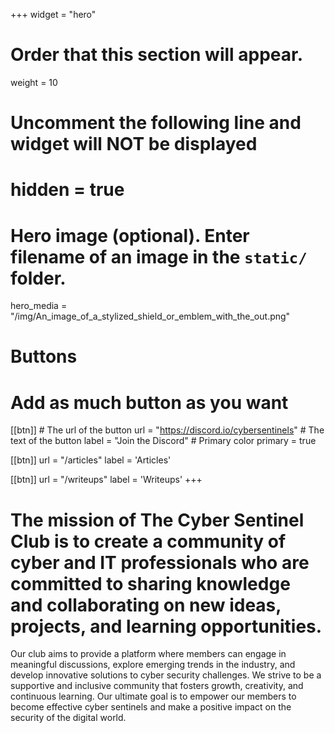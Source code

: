 +++
widget = "hero"
# Order that this section will appear.
weight = 10

# Uncomment the following line and widget will NOT be displayed
# hidden = true

# Hero image (optional). Enter filename of an image in the `static/` folder.
hero_media = "/img/An_image_of_a_stylized_shield_or_emblem_with_the_out.png"

# Buttons
# Add as much button as you want
[[btn]]
	# The url of the button
  url = "https://discord.io/cybersentinels"
	# The text of the button
  label = "Join the Discord"
	# Primary color
	primary = true

[[btn]]
  url = "/articles"
  label = 'Articles'

[[btn]]
  url = "/writeups"
  label = 'Writeups'
+++

# The mission of The Cyber Sentinel Club is to create a community of cyber and IT professionals who are committed to sharing knowledge and collaborating on new ideas, projects, and learning opportunities.

Our club aims to provide a platform where members can engage in meaningful discussions, explore emerging trends in the industry, and develop innovative solutions to cyber security challenges. We strive to be a supportive and inclusive community that fosters growth, creativity, and continuous learning. Our ultimate goal is to empower our members to become effective cyber sentinels and make a positive impact on the security of the digital world.

